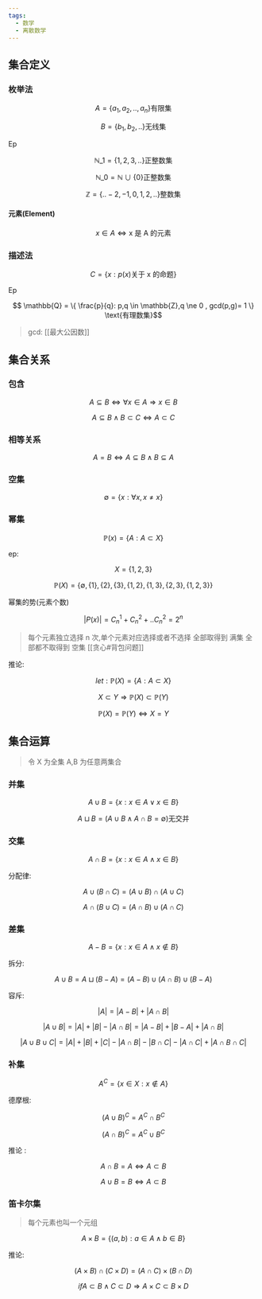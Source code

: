 ```yaml
---
tags:
  - 数学
  - 离散数学
---
```



## 集合定义

### 枚举法

$$ A = \{ a_1,a_2,..,a_n\} \text{有限集} $$

$$ B = \{ b_1,b_2,..\} \text{无线集} $$

Ep

$$ \mathbb{N}\_{1} = \{1,2,3,..\} \text{正整数集} $$

$$ \mathbb{N}\_{0} = \mathbb{N} \cup \{0\} \text{正整数集} $$

$$ \mathbb{Z} = \{..-2,-1, 0,1,2,..\} \text{整数集} $$

#### 元素(Element)

$$ x \in A \Longleftrightarrow \text{x 是 A 的元素}$$

### 描述法

$$ C = \{ x : p(x) \text{关于 x 的命题} \} $$

Ep

$$ \mathbb{Q} = \{ \frac{p}{q}: p,q \in \mathbb{Z},q \ne 0 , gcd(p,g)= 1 \} \text{有理数集}$$

> gcd: [[最大公因数]]

## 集合关系

### 包含

$$ A \subseteq B \Leftrightarrow \forall x \in A \Longrightarrow x \in B $$

$$ A \subseteq B \land B \subset C \Leftrightarrow A \subset C $$

### 相等关系

$$ A = B \Longleftrightarrow A \subseteq B \land B \subseteq A $$

### 空集

$$ \emptyset = \{ x : \forall x , x \ne x \} $$

### 幂集

$$ \mathbb{P}(x) = \{ A : A \subset X \} $$

ep:

$$X = \{1,2,3\}$$

$$\mathbb{P}(X) = \{ \emptyset, \{1\},\{2\},\{3\},\{1,2\},\{1,3\},\{2,3\},\{1,2,3\} \}$$

幂集的势(元素个数)

$$ |P(x)| = C^1_n + C^2_n + .. C^2_n = 2^n $$

> 每个元素独立选择 n 次,单个元素对应选择或者不选择
> 全部取得到 满集 全部都不取得到 空集
> [[贪心#背包问题]]

推论:

$$ let: \mathbb{P}(X) = \{ A : A \subset X \} $$

$$ X \subset Y \Longrightarrow \mathbb{P}(X) \subset \mathbb{P}(Y) $$

$$ \mathbb{P}(X) = \mathbb{P}(Y) \Longleftrightarrow X = Y $$

## 集合运算

> 令 X 为全集 A,B 为任意两集合

### 并集

$$ A \cup B = \{ x : x \in A \lor x \in B \}$$

$$ A \sqcup B = ( A \cup B \land A \cap B = \emptyset ) \text{无交并}$$

### 交集

$$ A \cap B = \{ x : x \in A \land x \in B \}$$

分配律:

$$ A \cup (B \cap C) = (A \cup B) \cap (A \cup C) $$

$$ A \cap (B \cup C) = (A \cap B) \cup (A \cap C) $$

### 差集

$$ A - B = \{ x: x \in A \land x \notin B \} $$

拆分:

$$ A \cup B = A \sqcup ( B - A) = (A-B) \cup (A \cap B) \cup (B-A) $$

容斥:

$$ | A | = | A - B | + | A \cap B | $$

$$ | A \cup B | = | A | + | B | - |A \cap B |= | A - B | + | B - A | + | A \cap B | $$

$$ | A \cup B \cup C | = | A | + | B | + | C | - | A \cap B |- | B \cap C |- | A \cap C | + | A \cap B \cap C | $$

### 补集

$$ A^{C} = \{ x \in X: x\notin A\} $$

德摩根:

$$ (A \cup B)^{C} = A^C \cap B^C $$

$$ (A \cap B)^{C} = A^C \cup B^C $$

推论 :

$$ A \cap B = A \Longleftrightarrow A \subset B $$

$$ A \cup B = B \Longleftrightarrow A \subset B $$

### 笛卡尔集

> 每个元素也叫一个元组

$$ A \times B = \{ (a,b) : a \in A \land b \in B \} $$

推论:

$$ ( A \times B ) \cap (C \times D) = (A \cap C) \times (B \cap D) $$

$$ if A \subset B \land C \subset D \Longrightarrow A \times C \subset B \times D $$
